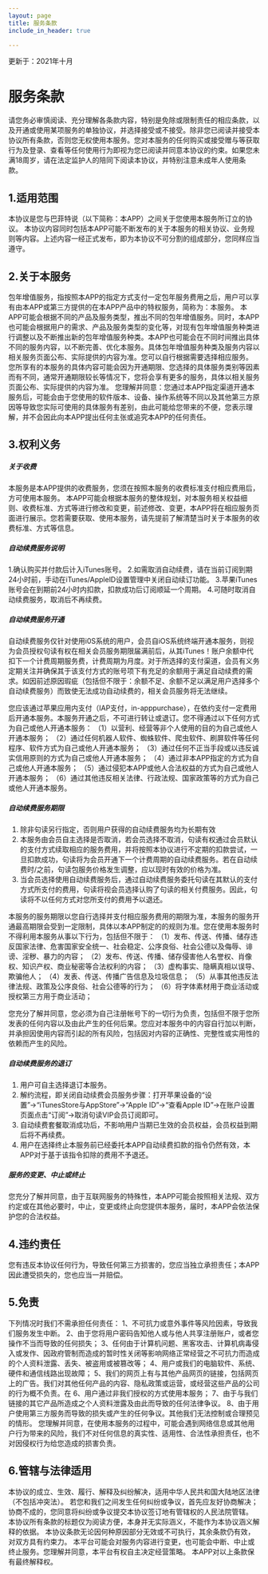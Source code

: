```yaml
---
layout: page
title: 服务条款
include_in_header: true

---
```


更新于：2021年十月

# 服务条款

请您务必审慎阅读、充分理解各条款内容，特别是免除或限制责任的相应条款，以及开通或使用某项服务的单独协议，并选择接受或不接受。除非您已阅读并接受本协议所有条款，否则您无权使用本服务。您对本服务的任何购买或接受赠与等获取行为及登录、查看等任何使用行为即视为您已阅读并同意本协议的约束。如果您未满18周岁，请在法定监护人的陪同下阅读本协议，并特别注意未成年人使用条款。

## 1.适用范围

本协议是您与巴菲特说（以下简称：本APP）之间关于您使用本服务所订立的协议。
本协议内容同时包括本APP可能不断发布的关于本服务的相关协议、业务规则等内容。上述内容一经正式发布，即为本协议不可分割的组成部分，您同样应当遵守。

## 2.关于本服务

包年增值服务，指按照本APP的指定方式支付一定包年服务费用之后，用户可以享有由本APP或第三方提供的在本APP产品中的特权服务，简称为：本服务。
本APP可能会根据不同的产品及服务类型，推出不同的包年增值服务。同时，本APP也可能会根据用户的需求、产品及服务类型的变化等，对现有包年增值服务种类进行调整以及不断推出新的包年增值服务种类。本APP也可能会在不同时间推出具体不同的服务内容，以不断完善、优化本服务。具体包年增值服务种类及服务内容以相关服务页面公布、实际提供的内容为准。您可以自行根据需要选择相应服务。
您所享有的本服务的具体内容可能会因为开通期限、您选择的具体服务类别等因素而有不同，通常开通期限较长等情况下，您将会享有更多的服务，具体以相关服务页面公布、实际提供的内容为准。
您理解并同意：您通过本APP指定渠道开通本服务后，可能会由于您使用的软件版本、设备、操作系统等不同以及其他第三方原因等导致您实际可使用的具体服务有差别，由此可能给您带来的不便，您表示理解，并不会因此向本APP提出任何主张或追究本APP的任何责任。

## 3.权利义务

##### 关于收费

本服务是本APP提供的收费服务，您须在按照本服务的收费标准支付相应费用后，方可使用本服务。
本APP可能会根据本服务的整体规划，对本服务相关权益细则、收费标准、方式等进行修改和变更，前述修改、变更，本APP将在相应服务页面进行展示。您若需要获取、使用本服务，请先提前了解清楚当时关于本服务的收费标准、方式等信息。

##### 自动续费服务说明

1.确认购买并付款后计入iTunes账号。
2.如需取消自动续费，请在当前订阅到期24小时前，手动在iTunes/ApplelD设置管理中关闭自动续订功能。
3.苹果iTunes账号会在到期前24小时内扣款，扣款成功后订阅顺延一个周期。
4.可随时取消自动续费服务，取消后不再续费。

##### 自动续费服务开通

自动续费服务仅针对使用i0S系统的用户，会员自iOS系统终端开通本服务，则视为会员授权句读有权在相关会员服务期限届满前后，从其iTunes！账户余额中代扣下一个计费周期服务费，计费周期为月度。对于所选择的支付渠道，会员有义务定期关注并确保其于该支付方式的账号项下有充足的余额用于满足自动续费的需求。如因前述原因瑕疵（包括但不限于：余额不足、余额不足以满足用户选择多个自动续费服务）而致使无法成功自动续费的，相关会员服务将无法继续。

您应该通过苹果应用内支付（IAP支付，in-apppurchase），在依约支付一定费用后开通本服务。本服务开通之后，不可进行转让或退订。您不得通过以下任何方式为自己或他人开通本服务：
（1）以营利、经营等非个人使用的目的为自己或他人开通本服务；
（2）通过任何机器人软件、蜘蛛软件、爬虫软件、刷屏软件等任何程序、软件方式为自己或他人开通本服务；
（3）通过任何不正当手段或以违反诚实信用原则的方式为自己或他人开通本服务；
（4）通过非本APP指定的方式为自己或他人开通本服务；
（5）通过侵犯本APP或他人合法权益的方式为自己或他人开通本服务；
（6）通过其他违反相关法律、行政法规、国家政策等的方式为自己或他人开通本服务。

##### 自动续费服务期限

1. 除非句读另行指定，否则用户获得的自动续费服务均为长期有效
2. 本服务由会员自主选择是否取消，若会员选择不取消，句读有权通过会员默认的支付方式续取相应的服务费用，并将按照本协议进行不定期的扣款尝试，一旦扣款成功，句读将为会员开通下一个计费周期的自动续费服务。若在自动续费时/之前，句读包服务价格发生调整，应以现时有效的价格为准。
3. 当会员选择使用自动续费服务后，通过自动续费服务委托句读在其默认的支付方式所支付的费用，句读将视会员选择认购了句读的相关付费服务。因此，句读将不以任何方式对您所支付的费用予以退还。

本服务的服务期限以您自行选择并支付相应服务费用的期限为准，本服务的服务开通最高期限会受到一定限制，具体以本APP制定的的规则为准。您在使用本服务时不得利用本服务从事以下行为，包括但不限于：
（1）发布、传送、传播、储存违反国家法律、危害国家安全统一、社会稳定、公序良俗、社会公德以及侮辱、诽谤、淫秽、暴力的内容；  （2）发布、传送、传播、储存侵害他人名誉权、肖像权、知识产权、商业秘密等合法权利的内容；
（3）虚构事实、隐瞒真相以误导、欺骗他人；
（4）发表、传送、传播广告信息及垃圾信息；
（5）从事其他违反法律法规、政策及公序良俗、社会公德等的行为；
（6）将字体素材用于商业活动或授权第三方用于商业活动；

您充分了解并同意，您必须为自己注册帐号下的一切行为负责，包括但不限于您所发表的任何内容以及由此产生的任何后果。您应对本服务中的内容自行加以判断，并承担因使用内容而引起的所有风险，包括因对内容的正确性、完整性或实用性的依赖而产生的风险。

##### 自动续费服务的退订

1. 用户可自主选择退订本服务。
2. 解约流程，即关闭自动续费会员服务步骤：打开苹果设备的“设置”→“iTunesStore与AppStore”→“Apple ID”→“查看Apple ID”→在账户设置页面点击“订阅”→取消句读VIP会员订阅即可。
3. 自动续费套餐取消成功后，不影响用户当期已生效的会员权益，会员权益到期后将不再续费。
4. 用户在选择终止本服务前已经委托本APP自动续费扣款的指令仍然有效，本APP对于基于该指令扣除的费用不予退还。

##### 服务的变更、中止或终止

您充分了解并同意，由于互联网服务的特殊性，本APP可能会按照相关法规、双方约定或在其他必要时，中止，变更或终止向您提供本服务，届时，本APP会依法保护您的合法权益。



## 4.违约责任

您有违反本协议任何行为，导致任何第三方损害的，您应当独立承担责任；本APP因此遭受损失的，您也应当一并赔偿。

## 5.免责

下列情况时我们不需承担任何责任：
1、不可抗力或意外事件等风险因素，导致我们服务发生中断。
2、由于您将用户密码告知他人或与他人共享注册账户，或者您操作不当而导致的任何损失；
3、任何由于计算机问题、黑客攻击、计算机病毒侵入或发作、因政府管制而造成的暂时性关闭等影响网络正常经营之不可抗力而造成的个人资料泄露、丢失、被盗用或被篡改等；
4、用户或我们的电脑软件、系统、硬件和通信线路出现故障；
5、我们的网页上有与其他产品网页的链接，包括网页上的广告。我们对其他任何产品的内容、隐私政策或运营，或经营这些产品的公司的行为概不负责。在
6、用户通过非我们授权的方式使用本服务；
7、由于与我们链接的其它产品所造成之个人资料泄露及由此而导致的任何法律争议。
8、由于用户使用第三方服务而导致的损失或产生的任何争议。其他我们无法控制或合理预见的情形。
您理解并同意，在使用本服务的过程中，可能会遇到网络信息或其他用户行为带来的风险，我们不对任何信息的真实性、适用性、合法性承担责任，也不对因侵权行为给您造成的损害负责。

## 6.管辖与法律适用

本协议的成立、生效、履行、解释及纠纷解决，适用中华人民共和国大陆地区法律（不包括冲突法）。
若您和我们之间发生任何纠纷或争议，首先应友好协商解决；协商不成的，您同意将纠纷或争议提交本协议签订地有管辖权的人民法院管辖。
本协议所有条款的标题仅为阅读方便，本身并无实际涵义，不能作为本协议涵义解释的依据。
本协议条款无论因何种原因部分无效或不可执行，其余条款仍有效，对双方具有约束力。
本平台可能会对服务内容进行变更，也可能会中断、中止或终止服务。您理解并同意，本平台有权自主决定经营策略。
本APP对以上条款保有最终解释权。
